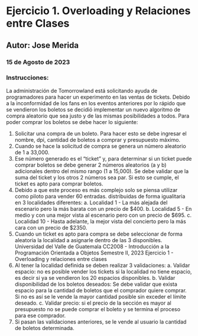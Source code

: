 # Ejercicio 1. Overloading y Relaciones entre Clases
## Autor: Jose Merida
### 15 de Agosto de 2023
### Instrucciones: 
La administración de Tomorrowland está solicitando ayuda de programadores para hacer un
experimento en las ventas de tickets. Debido a la inconformidad de los fans en los eventos
anteriores por lo rápido que se vendieron los boletos se decidió implementar un nuevo algoritmo
de compra aleatorio que sea justo y de las mismas posibilidades a todos.
Para poder comprar los boletos se debe hacer lo siguiente:
1. Solicitar una compra de un boleto. Para hacer esto se debe ingresar el nombre, dpi,
cantidad de boletos a comprar y presupuesto máximo.
2. Cuando se hace la solicitud de compra se genera un número aleatorio de 1 a 33,000.
3. Ese número generado es el “ticket” y, para determinar si un ticket puede comprar boletos
se debe generar 2 números aleatorios (a y b) adicionales dentro del mismo rango (1 a
15,000). Se debe validar que la suma del ticket y los otros 2 números sea par. Si esto se
cumple, el ticket es apto para comprar boletos.
4. Debido a que este proceso es más complejo solo se piensa utilizar como piloto para vender
60 entradas. distribuidas de forma igualitaria en 3 localidades diferentes:
a. Localidad 1 - La más alejada del escenario pero la más barata con un precio de
$400.
b. Localidad 5 - En medio y con una mejor vista al escenario pero con un precio de
$695.
c. Localidad 10 - Hasta adelante, la mejor vista del concierto pero la más cara con un
precio de $2350.
5. Cuando un ticket es apto para compra se debe seleccionar de forma aleatoria la localidad a
asignarle dentro de las 3 disponibles.
Universidad del Valle de Guatemala
CC2008 - Introducción a la Programación Orientada a Objetos
Semestre II, 2023
Ejercicio 1 - Overloading y relaciones entre clases
6. Al tener la localidad definida se deben realizar 3 validaciones:
a. Validar espacio: no es posible vender los tickets si la localidad no tiene espacio, es
decir si ya se vendieron los 20 espacios disponibles.
b. Validar disponibilidad de los boletos deseados: Se debe validar que exista espacio
para la cantidad de boletos que el comprador quiere comprar. Si no es así se le
vende la mayor cantidad posible sin exceder el límite deseado.
c. Validar precio: si el precio de la sección es mayor al presupuesto no se puede
comprar el boleto y se termina el proceso para ese comprador.
7. Si pasan las validaciones anteriores, se le vende al usuario la cantidad de boletos
determinada.
